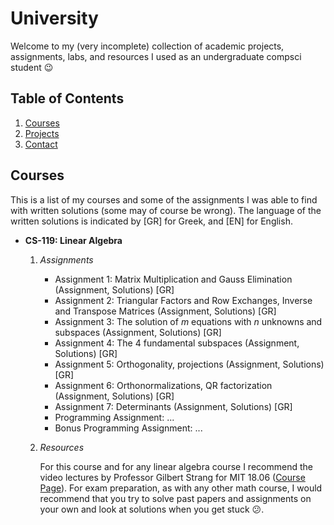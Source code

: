 # University
Welcome to my (very incomplete) collection of academic projects, assignments, labs, and resources I used as an undergraduate compsci student 😉

## Table of Contents
1. [Courses](#courses)
2. [Projects](#projects)
3. [Contact](#contact)

## Courses
This is a list of my courses and some of the assignments I was able to find with written solutions (some may of course be wrong). 
The language of the written solutions is indicated by [GR] for Greek, and [EN] for English.
- **CS-119: Linear Algebra**
  1. *Assignments*
      - Assignment 1: Matrix Multiplication and Gauss Elimination (Assignment, Solutions) [GR]
      - Assignment 2: Triangular Factors and Row Exchanges, Inverse and Transpose Matrices (Assignment, Solutions) [GR]
      - Assignment 3: The solution of $m$ equations with $n$ unknowns and subspaces (Assignment, Solutions) [GR]
      - Assignment 4: The 4 fundamental subspaces (Assignment, Solutions) [GR]
      - Assignment 5: Orthogonality, projections (Assignment, Solutions) [GR]
      - Assignment 6: Orthonormalizations, QR factorization (Assignment, Solutions) [GR]
      - Assignment 7: Determinants (Assignment, Solutions) [GR]
      - Programming Assignment: ...
      - Bonus Programming Assignment: ...
  2. *Resources*

      For this course and for any linear algebra course I recommend the video lectures by Professor Gilbert Strang for MIT 18.06 ([Course Page](https://ocw.mit.edu/18-06SCF11)).
      For exam preparation, as with any other math course, I would recommend that you try to solve past papers and assignments on your own and look at solutions when you get stuck 😕.

